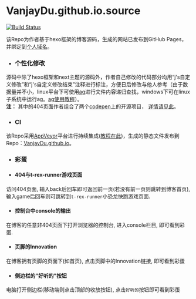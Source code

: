 VanjayDu.github.io.source 
=========================
[![Build Status]][Appveyor]

该Repo为作者基于hexo框架的博客源码，生成的网站已发布到GitHub Pages，并绑定到[个人域名](http://blog.safeandsound.cn)。

* ### 个性化修改
源码中除了hexo框架和next主题的源码外，作者自己修改的代码部分均用“j's自定义修改”和“j's自定义修改结束”注释进行标注，方便日后修改与他人参考（由于数据量并不小，linux平台下可使用[ag](https://github.com/ggreer/the_silver_searcher)进行文件内容递归查找，windows下可在linux子系统中运行ag。[ag使用教程](https://blog.safeandsound.cn/memo/#2017-10-18)）。<br>
**注：** 其中的404页面作者组合了两个[codepen](https://codepen.io/)上的开源项目， [详情请见此](https://github.com/VanjayDu/front-end-repos/tree/master/404)。

* ### CI
该Repo采用[AppVeyor](https://ci.appveyor.com/projects)平台进行持续集成([教程在此](https://blog.safeandsound.cn/post/Introduction2Appveyor.html))，生成的静态文件发布到 Repo：[VanjayDu.github.io](https://github.com/VanjayDu/VanjayDu.github.io)。

* ### 彩蛋
* #### 404与t-rex-runner游戏页面
访问404页面, 输入back后回车即可返回前一页(若没有前一页则跳转到博客首页), 输入game后回车则可跳转到`t-rex-runner`小恐龙快跑游戏页面.

* #### 控制台中console的输出
在博客的任意非404页面下打开浏览器的控制台, 进入console栏目, 即可看到彩蛋.

* #### 页脚的Innovation
在博客拥有页脚的页面下(如首页), 点击页脚中的Innovation链接, 即可看到彩蛋

* #### 侧边栏的"好听的"按钮
电脑打开侧边栏(移动端则点击顶部的收放按钮), 点击`好听的`按钮即可看到彩蛋

[Appveyor]:    https://ci.appveyor.com/project/VanjayDu/VanjayDu-github-io-source
[Build Status]:https://ci.appveyor.com/api/projects/status/tfw57q6eecippsl5/branch/master?svg=true
